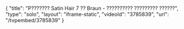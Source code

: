 {
    "title": "P??????? Satin Hair 7 ?? Braun - ?????????? ????????? ??????",
    "type": "solo",
    "layout": "iframe-static",
    "videoId": "3785839",
    "url": "\/tvpembed\/3785839"
}